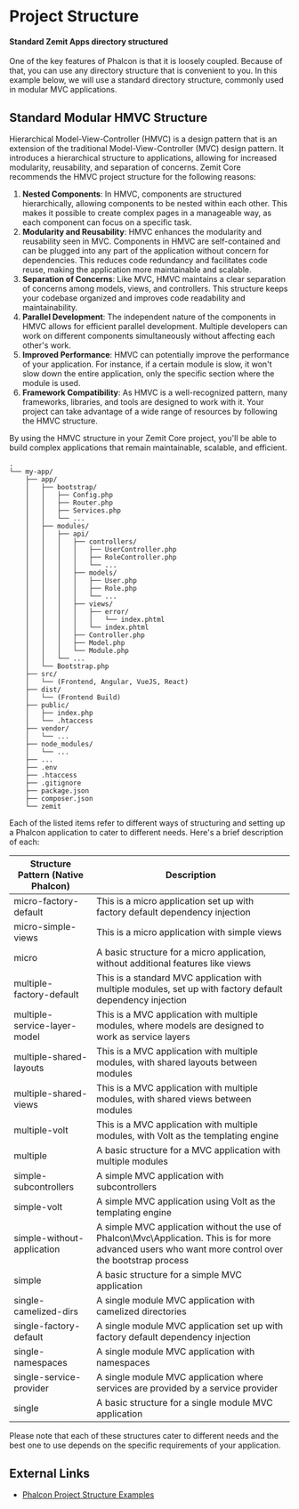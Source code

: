 # Project Structure

#### Standard Zemit Apps directory structured

One of the key features of Phalcon is that it is loosely coupled. Because of that, you can use any directory structure that is convenient to you. In this example below, we will use a standard directory structure, commonly used in modular MVC applications.

## Standard Modular HMVC Structure

Hierarchical Model-View-Controller (HMVC) is a design pattern that is an extension of the traditional Model-View-Controller (MVC) design pattern. It introduces a hierarchical structure to applications, allowing for increased modularity, reusability, and separation of concerns. Zemit Core recommends the HMVC project structure for the following reasons:

1. **Nested Components**: In HMVC, components are structured hierarchically, allowing components to be nested within each other. This makes it possible to create complex pages in a manageable way, as each component can focus on a specific task.
2. **Modularity and Reusability**: HMVC enhances the modularity and reusability seen in MVC. Components in HMVC are self-contained and can be plugged into any part of the application without concern for dependencies. This reduces code redundancy and facilitates code reuse, making the application more maintainable and scalable.
3. **Separation of Concerns**: Like MVC, HMVC maintains a clear separation of concerns among models, views, and controllers. This structure keeps your codebase organized and improves code readability and maintainability.
4. **Parallel Development**: The independent nature of the components in HMVC allows for efficient parallel development. Multiple developers can work on different components simultaneously without affecting each other's work.
5. **Improved Performance**: HMVC can potentially improve the performance of your application. For instance, if a certain module is slow, it won't slow down the entire application, only the specific section where the module is used.
6. **Framework Compatibility**: As HMVC is a well-recognized pattern, many frameworks, libraries, and tools are designed to work with it. Your project can take advantage of a wide range of resources by following the HMVC structure.

By using the HMVC structure in your Zemit Core project, you'll be able to build complex applications that remain maintainable, scalable, and efficient.

```text
.
└── my-app/
    ├── app/
    │   ├── bootstrap/
    │   │   ├── Config.php
    │   │   ├── Router.php
    │   │   ├── Services.php
    │   │   └── ...
    │   ├── modules/
    │   │   ├── api/
    │   │   │   ├── controllers/
    │   │   │   │   ├── UserController.php
    │   │   │   │   ├── RoleController.php
    │   │   │   │   └── ...
    │   │   │   ├── models/
    │   │   │   │   ├── User.php
    │   │   │   │   ├── Role.php
    │   │   │   │   └── ...
    │   │   │   ├── views/
    │   │   │   │   ├── error/
    │   │   │   │   │   └── index.phtml
    │   │   │   │   └── index.phtml
    │   │   │   ├── Controller.php
    │   │   │   ├── Model.php
    │   │   │   └── Module.php
    │   │   └── ...
    │   └── Bootstrap.php
    ├── src/
    │   └── (Frontend, Angular, VueJS, React)
    ├── dist/
    │   └── (Frontend Build)
    ├── public/
    │   ├── index.php
    │   └── .htaccess
    ├── vendor/
    │   └── ...
    ├── node_modules/
    │   └── ...
    ├── ...
    ├── .env
    ├── .htaccess
    ├── .gitignore
    ├── package.json
    ├── composer.json
    └── zemit
```

Each of the listed items refer to different ways of structuring and setting up a Phalcon application to cater to different needs. Here's a brief description of each:

| Structure Pattern (Native Phalcon) | Description |
|---|---|
| micro-factory-default | This is a micro application set up with factory default dependency injection |
| micro-simple-views | This is a micro application with simple views |
| micro | A basic structure for a micro application, without additional features like views |
| multiple-factory-default | This is a standard MVC application with multiple modules, set up with factory default dependency injection |
| multiple-service-layer-model | This is a MVC application with multiple modules, where models are designed to work as service layers |
| multiple-shared-layouts | This is a MVC application with multiple modules, with shared layouts between modules |
| multiple-shared-views | This is a MVC application with multiple modules, with shared views between modules |
| multiple-volt | This is a MVC application with multiple modules, with Volt as the templating engine |
| multiple | A basic structure for a MVC application with multiple modules |
| simple-subcontrollers | A simple MVC application with subcontrollers |
| simple-volt | A simple MVC application using Volt as the templating engine |
| simple-without-application | A simple MVC application without the use of Phalcon\Mvc\Application. This is for more advanced users who want more control over the bootstrap process |
| simple | A basic structure for a simple MVC application |
| single-camelized-dirs | A single module MVC application with camelized directories |
| single-factory-default | A single module MVC application set up with factory default dependency injection |
| single-namespaces | A single module MVC application with namespaces |
| single-service-provider | A single module MVC application where services are provided by a service provider |
| single | A basic structure for a single module MVC application |

Please note that each of these structures cater to different needs and the best one to use depends on the specific requirements of your application.

## External Links

- [Phalcon Project Structure Examples](https://github.com/phalcon/mvc/tree/master)
